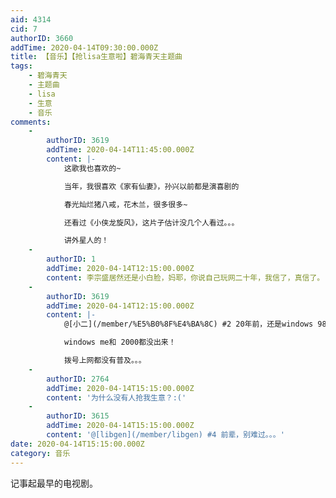 ```yaml
---
aid: 4314
cid: 7
authorID: 3660
addTime: 2020-04-14T09:30:00.000Z
title: 【音乐】【抢lisa生意啦】碧海青天主题曲
tags:
    - 碧海青天
    - 主题曲
    - lisa
    - 生意
    - 音乐
comments:
    -
        authorID: 3619
        addTime: 2020-04-14T11:45:00.000Z
        content: |-
            这歌我也喜欢的~

            当年，我很喜欢《家有仙妻》，孙兴以前都是演喜剧的

            春光灿烂猪八戒，花木兰，很多很多~

            还看过《小侠龙旋风》，这片子估计没几个人看过。。。

            讲外星人的！
    -
        authorID: 1
        addTime: 2020-04-14T12:15:00.000Z
        content: 李宗盛居然还是小白脸，妈耶，你说自己玩网二十年，我信了，真信了。
    -
        authorID: 3619
        addTime: 2020-04-14T12:15:00.000Z
        content: |-
            @[小二](/member/%E5%B0%8F%E4%BA%8C) #2 20年前，还是windows 98

            windows me和 2000都没出来！

            拨号上网都没有普及。。。
    -
        authorID: 2764
        addTime: 2020-04-14T15:15:00.000Z
        content: '为什么没有人抢我生意？:('
    -
        authorID: 3615
        addTime: 2020-04-14T15:15:00.000Z
        content: '@[libgen](/member/libgen) #4 前辈，别难过。。。'
date: 2020-04-14T15:15:00.000Z
category: 音乐
---
```


记事起最早的电视剧。
